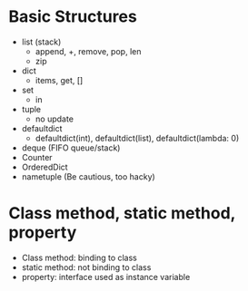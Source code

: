# Basic Structures
* list (stack)
  * append, +, remove, pop, len
  * zip
* dict
  * items, get, []
* set
  * in
* tuple
  * no update
* defaultdict
  * defaultdict(int), defaultdict(list), defaultdict(lambda: 0)
* deque (FIFO queue/stack)
* Counter
* OrderedDict
* nametuple (Be cautious, too hacky)

# Class method, static method, property
* Class method: binding to class
* static method: not binding to class
* property: interface used as instance variable
